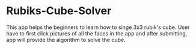 # Rubiks-Cube-Solver
This app helps the beginners to learn how to singe 3x3 rubik's cube. User have to first click pictures of all the faces in the app and after submitting, app will provide the algorithm to solve the cube.
